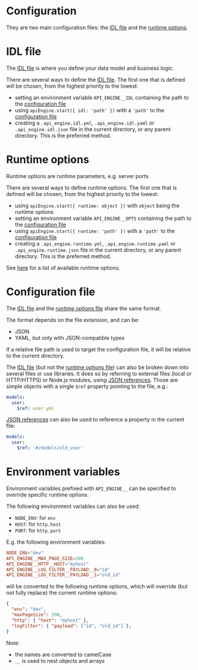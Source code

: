 # Configuration

They are two main configuration files: the [IDL file](#idl-file) and the
[runtime options](#runtime-options).

# IDL file

The [IDL file](idl.md) is where you define your data model and business logic.

There are several ways to define the [IDL file](idl.md).
The first one that is defined will be chosen, from the highest priority
to the lowest:
  - setting an environment variable `API_ENGINE__IDL` containing the path to
    the [configuration file](#configuration-file)
  - using `apiEngine.start({ idl: 'path' })` with a `'path'` to
    the [configuration file](#configuration-file)
  - creating a `.api_engine.idl.yml`, `.api_engine.idl.yaml` or
    `.api_engine.idl.json` file in the current directory, or any parent
    directory. This is the preferred method.

# Runtime options

Runtime options are runtime parameters, e.g. server ports.

There are several ways to define runtime options. The first one that is defined
will be chosen, from the highest priority to the lowest:
  - using `apiEngine.start({ runtime: object })` with `object` being the
    runtime options
  - setting an environment variable `API_ENGINE__OPTS` containing the path to
    the [configuration file](#configuration-file)
  - using `apiEngine.start({ runtime: 'path' })` with a `'path'` to
    the [configuration file](#configuration-file)
  - creating a `.api_engine.runtime.yml`, `.api_engine.runtime.yaml` or
    `.api_engine.runtime.json` file in the current directory, or any parent
    directory. This is the preferred method.

See [here](server.md#runtime-options) for a list of available runtime options.

# Configuration file

The [IDL file](#idl-file) and the [runtime options file](#runtime-options) share
the same format.

The format depends on the file extension, and can be:
  - JSON
  - YAML, but only with JSON-compatible types

If a relative file path is used to target the configuration file, it will be
relative to the current directory.

The [IDL file](#idl-file) (but not the [runtime options file](#runtime-options))
can also be broken down into several files or use libraries. It does so by
referring to external files (local or HTTP/HTTPS) or Node.js modules, using
[JSON references](https://tools.ietf.org/html/draft-pbryan-zyp-json-ref-03).
Those are simple objects with a single `$ref` property pointing to the file,
e.g.:

```yml
models:
  user:
    $ref: user.yml
```

[JSON references](https://tools.ietf.org/html/draft-pbryan-zyp-json-ref-03)
can also be used to reference a property in the current file:

```yml
models:
  user:
    $ref: '#/models/old_user'
```

# Environment variables

Environment variables prefixed with `API_ENGINE__` can be specified to override
specific runtime options.

The following environment variables can also be used:
  - `NODE_ENV`: for `env`
  - `HOST`: for `http.host`
  - `PORT`: for `http.port`

E.g. the following environment variables:
```toml
NODE_ENV="dev"
API_ENGINE__MAX_PAGE_SIZE=200
API_ENGINE__HTTP__HOST="myhost"
API_ENGINE__LOG_FILTER__PAYLOAD__0="id"
API_ENGINE__LOG_FILTER__PAYLOAD__1="old_id"
```

will be converted to the following runtime options, which will override
(but not fully replace) the current runtime options:

```json
{
  "env": "dev",
  "maxPageSize": 200,
  "http": { "host": "myhost" },
  "logFilter": { "payload": ["id", "old_id"] },
}
```

Note:
  - the names are converted to camelCase
  - `__` is used to nest objects and arrays
